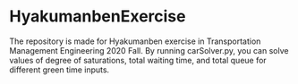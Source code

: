 # HyakumanbenExercise
The repository is made for Hyakumanben exercise in Transportation Management Engineering 2020 Fall.
By running carSolver.py, you can solve values of degree of saturations, total waiting time, and total queue for different green time inputs.
